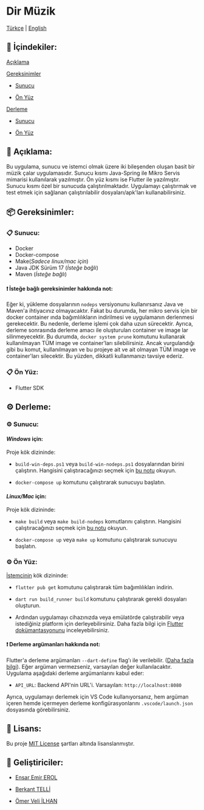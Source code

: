 # Dir Müzik

[Türkçe](./README.tr.md) | [English](./README.md)

## 📜 İçindekiler:

[Açıklama](#📜-Açıklama:)

[Gereksinimler](#📦-Gereksinimler:)

-   [Sunucu](#📋-Sunucu:)

-   [Ön Yüz](#📋-Ön-Yüz:)

[Derleme](#⚙️-Derleme:)

-   [Sunucu](#⚙️-Sunucu:)

-   [Ön Yüz](#⚙️-Ön-Yüz:)

## 📜 Açıklama:

Bu uygulama, sunucu ve istemci olmak üzere iki bileşenden oluşan basit bir müzik çalar uygulamasıdır. Sunucu kısmı Java-Spring ile Mikro Servis mimarisi kullanılarak yazılmıştır. Ön yüz kısmı ise Flutter ile yazılmıştır. Sunucu kısmı özel bir sunucuda çalıştırılmaktadır. Uygulamayı çalıştırmak ve test etmek için sağlanan çalıştırılabilir dosyaları/apk'ları kullanabilirsiniz.

## 📦 Gereksinimler:

### 📋 Sunucu:

-   Docker
-   Docker-compose
-   Make(_Sadece linux/mac için_)
-   Java JDK Sürüm 17 (_İsteğe bağlı_)
-   Maven (_İsteğe bağlı_)

#### ❗️ İsteğe bağlı gereksinimler hakkında not:

Eğer ki, yükleme dosyalarının `nodeps` versiyonunu kullanırsanız Java ve Maven'a ihtiyacınız olmayacaktır. Fakat bu durumda, her mikro servis için bir docker container ında bağımlılıkların indirilmesi ve uygulamanın derlenmesi gerekecektir. Bu nedenle, derleme işlemi çok daha uzun sürecektir. Ayrıca, derleme sonrasında derleme amacı ile oluşturulan container ve image lar silinmeyecektir. Bu durumda, `docker system prune` komutunu kullanarak kullanılmayan TÜM image ve container'ları silebilirsiniz. Ancak vurgulandığı gibi bu komut, kullanılmayan ve bu projeye ait ve ait olmayan TÜM image ve container'ları silecektir. Bu yüzden, dikkatli kullanmanızı tavsiye ederiz.

### 📋 Ön Yüz:

-   Flutter SDK

## ⚙️ Derleme:

### ⚙️ Sunucu:

#### _Windows_ için:

Proje kök dizininde:

-   `build-win-deps.ps1` veya `build-win-nodeps.ps1` dosyalarından birini çalıştırın. Hangisini çalıştıracağınızı seçmek için [bu notu](#❗️-İsteğe-bağlı-gereksinimler-hakkında-not) okuyun.

-   `docker-compose up` komutunu çalıştırarak sunucuyu başlatın.

#### _Linux/Mac_ için:

Proje kök dizininde:

-   `make build` veya `make build-nodeps` komutlarını çalıştırın. Hangisini çalıştıracağınızı seçmek için [bu notu](#❗️-İsteğe-bağlı-gereksinimler-hakkında-not) okuyun.

-   `docker-compose up` veya `make up` komutunu çalıştırarak sunucuyu başlatın.

### ⚙️ Ön Yüz:

[İstemcinin](./clients/dir_music_client/) kök dizininde:

-   `flutter pub get` komutunu çalıştırarak tüm bağımlılıkları indirin.

-   `dart run build_runner build` komutunu çalıştırarak gerekli dosyaları oluşturun.

-   Ardından uygulamayı cihazınızda veya emülatörde çalıştırabilir veya istediğiniz platform için derleyebilirsiniz. Daha fazla bilgi için [Flutter dokümantasyonunu](https://docs.flutter.dev/deployment/android) inceleyebilirsiniz.

#### ❗️ Derleme argümanları hakkında not:

Flutter'a derleme argümanları `--dart-define` flag'ı ile verilebilir. ([Daha fazla bilgi](https://dart.dev/guides/environment-declarations#flutter)). Eğer argüman vermezseniz, varsayılan değer kullanılacaktır. Uygulama aşağıdaki derleme argümanlarını kabul eder:

-   `API_URL`: Backend API'nin URL'i. Varsayılan: `http://localhost:8080`

Ayrıca, uygulamayı derlemek için VS Code kullanıyorsanız, hem argüman içeren hemde içermeyen derleme konfigürasyonlarını `.vscode/launch.json` dosyasında görebilirsiniz.

## 📝 Lisans:

Bu proje [MIT License](./LICENSE) şartları altında lisanslanmıştır.

## 📜 Geliştiriciler:

-   [Ensar Emir EROL](https://github.com/AlfaSquad)

-   [Berkant TELLİ](https://github.com/berkanttelli)

-   [Ömer Veli İLHAN](https://github.com/OmerVeliIlhan)
